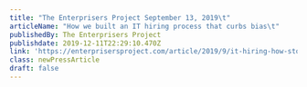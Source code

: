```yaml
---
title: "The Enterprisers Project September 13, 2019\t"
articleName: "How we built an IT hiring process that curbs bias\t"
publishedBy: The Enterprisers Project
publishdate: 2019-12-11T22:29:10.470Z
link: 'https://enterprisersproject.com/article/2019/9/it-hiring-how-stop-bias'
class: newPressArticle
draft: false
---
```


